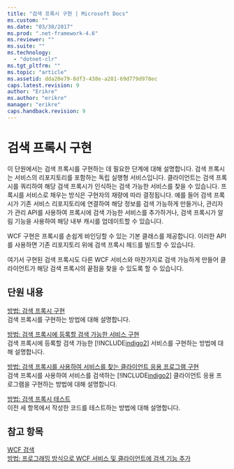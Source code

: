 ```yaml
---
title: "검색 프록시 구현 | Microsoft Docs"
ms.custom: ""
ms.date: "03/30/2017"
ms.prod: ".net-framework-4.6"
ms.reviewer: ""
ms.suite: ""
ms.technology: 
  - "dotnet-clr"
ms.tgt_pltfrm: ""
ms.topic: "article"
ms.assetid: dda20e79-8df3-438e-a281-69d779d978ec
caps.latest.revision: 9
author: "Erikre"
ms.author: "erikre"
manager: "erikre"
caps.handback.revision: 9
---
```

# 검색 프록시 구현
이 단원에서는 검색 프록시를 구현하는 데 필요한 단계에 대해 설명합니다.  검색 프록시는 서비스의 리포지토리를 포함하는 독립 실행형 서비스입니다.  클라이언트는 검색 프록시를 쿼리하여 해당 검색 프록시가 인식하는 검색 가능한 서비스를 찾을 수 있습니다.  프록시를 서비스로 채우는 방식은 구현자의 재량에 따라 결정됩니다.  예를 들어 검색 프록시가 기존 서비스 리포지토리에 연결하여 해당 정보를 검색 가능하게 만들거나, 관리자가 관리 API를 사용하여 프록시에 검색 가능한 서비스를 추가하거나, 검색 프록시가 알림 기능을 사용하여 해당 내부 캐시를 업데이트할 수 있습니다.  
  
 WCF 구현은 프록시를 손쉽게 바인딩할 수 있는 기본 클래스를 제공합니다.  이러한 API를 사용하면 기존 리포지토리 위에 검색 프록시 헤드를 빌드할 수 있습니다.  
  
 여기서 구현된 검색 프록시도 다른 WCF 서비스와 마찬가지로 검색 가능하게 만들어 클라이언트가 해당 검색 프록시의 끝점을 찾을 수 있도록 할 수 있습니다.  
  
## 단원 내용  
 [방법: 검색 프록시 구현](../../../../docs/framework/wcf/feature-details/how-to-implement-a-discovery-proxy.md)  
 검색 프록시를 구현하는 방법에 대해 설명합니다.  
  
 [방법: 검색 프록시에 등록할 검색 가능한 서비스 구현](../../../../docs/framework/wcf/feature-details/discoverable-service-that-registers-with-the-discovery-proxy.md)  
 검색 프록시에 등록할 검색 가능한 [!INCLUDE[indigo2](../../../../includes/indigo2-md.md)] 서비스를 구현하는 방법에 대해 설명합니다.  
  
 [방법: 검색 프록시를 사용하여 서비스를 찾는 클라이언트 응용 프로그램 구현](../../../../docs/framework/wcf/feature-details/client-app-discovery-proxy-to-find-a-service.md)  
 검색 프록시를 사용하여 서비스를 검색하는 [!INCLUDE[indigo2](../../../../includes/indigo2-md.md)] 클라이언트 응용 프로그램을 구현하는 방법에 대해 설명합니다.  
  
 [방법: 검색 프록시 테스트](../../../../docs/framework/wcf/feature-details/how-to-test-the-discovery-proxy.md)  
 이전 세 항목에서 작성한 코드를 테스트하는 방법에 대해 설명합니다.  
  
## 참고 항목  
 [WCF 검색](../../../../docs/framework/wcf/feature-details/wcf-discovery.md)   
 [방법: 프로그래밍 방식으로 WCF 서비스 및 클라이언트에 검색 기능 추가](../../../../docs/framework/wcf/feature-details/how-to-programmatically-add-discoverability-to-a-wcf-service-and-client.md)